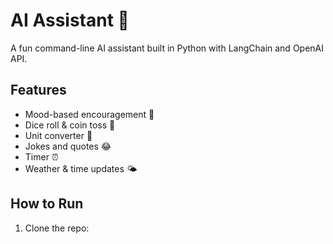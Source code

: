 # AI Assistant 🤖

A fun command-line AI assistant built in Python with LangChain and OpenAI API.

## Features
- Mood-based encouragement 💙
- Dice roll & coin toss 🎲
- Unit converter 📏
- Jokes and quotes 😂
- Timer ⏰
- Weather & time updates 🌤️

## How to Run
1. Clone the repo:
